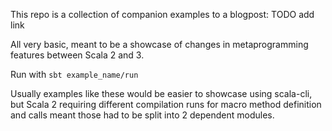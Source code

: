
This repo is a collection of companion examples to a blogpost: TODO add link

All very basic, meant to be a showcase of changes in metaprogramming features between Scala 2 and 3.

Run with `sbt example_name/run`

Usually examples like these would be easier to showcase using scala-cli, but Scala 2 requiring different compilation runs for macro method definition and calls meant those had to be split into 2 dependent modules.